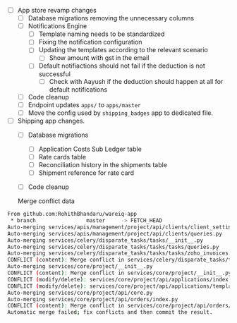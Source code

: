 - [ ] App store revamp changes
  - [ ] Database migrations removing the unnecessary columns
  - [ ] Notifications Engine
    - [ ] Template naming needs to be standardized
    - [ ] Fixing the notification configuration
    - [ ] Updating the templates according to the relevant scenario
      - [ ] Show amount with gst in the email
    - [ ] Default notifiactions should not fail if the deduction is not successful
      - [ ] Check with Aayush if the deduction should happen at all for default notifications
  - [ ] Code cleanup
  - [ ] Endpoint updates `apps/` to `apps/master`
  - [ ] Move the config used by `shipping_badges` app to dedicated file.
- [ ] Shipping app changes.
  - [ ] Database migrations
    - [ ] Application Costs Sub Ledger table
    - [ ] Rate cards table
    - [ ] Reconciliation history in the shipments table
    - [ ] Shipment reference for rate card
  - [ ] Code cleanup



  Merge conflict data

```bash
From github.com:RohithBhandaru/wareiq-app
 * branch                master     -> FETCH_HEAD
Auto-merging services/apis/management/project/api/clients/client_settings.py
Auto-merging services/apis/management/project/api/clients/queries.py
Auto-merging services/celery/disparate_tasks/tasks/__init__.py
Auto-merging services/celery/disparate_tasks/tasks/tasks/queries.py
Auto-merging services/celery/disparate_tasks/tasks/tasks/zoho_invoices.py
CONFLICT (content): Merge conflict in services/celery/disparate_tasks/tasks/tasks/zoho_invoices.py
Auto-merging services/core/project/__init__.py
CONFLICT (content): Merge conflict in services/core/project/__init__.py
CONFLICT (modify/delete): services/core/project/api/applications/index.py deleted in HEAD and modified in 5a2c22f5f41ed253c74ec1d922a76b48cdb77f99.  Version 5a2c22f5f41ed253c74ec1d922a76b48cdb77f99 of services/core/project/api/applications/index.py left in tree.
CONFLICT (modify/delete): services/core/project/api/applications/templates.py deleted in HEAD and modified in 5a2c22f5f41ed253c74ec1d922a76b48cdb77f99.  Version 5a2c22f5f41ed253c74ec1d922a76b48cdb77f99 of services/core/project/api/applications/templates.py left in tree.
Auto-merging services/core/project/api/core.py
Auto-merging services/core/project/api/orders/index.py
CONFLICT (content): Merge conflict in services/core/project/api/orders/index.py
Automatic merge failed; fix conflicts and then commit the result.
```

